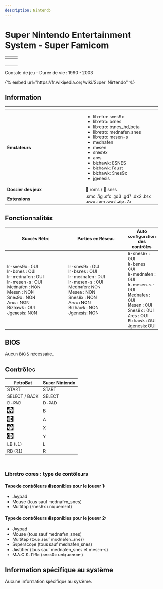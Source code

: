 ```yaml
---
description: Nintendo
---
```


# Super Nintendo Entertainment System - Super Famicom

<table data-header-hidden><thead><tr><th></th><th></th><th data-hidden></th></tr></thead><tbody><tr><td><img src="https://i.imgur.com/inZ65eS.png" alt="" data-size="original"></td><td><img src="https://i.imgur.com/fcfmfq4.png" alt="" data-size="original"></td><td></td></tr></tbody></table>

Console de jeu - Durée de vie : 1990 - 2003

{% embed url="https://fr.wikipedia.org/wiki/Super_Nintendo" %}

## Information

<table data-header-hidden><thead><tr><th width="245"></th><th></th></tr></thead><tbody><tr><td><strong>Émulateurs</strong></td><td><ul><li>libretro: snes9x</li><li>libretro: bsnes</li><li>libretro: bsnes_hd_beta</li><li>libretro: mednafen_snes</li><li>libretro: mesen-s</li><li>mednafen</li><li>mesen</li><li>snes9x</li><li>ares</li><li>bizhawk: BSNES</li><li>bizhawk: Faust</li><li>bizhawk: Snes9x</li><li>jgenesis</li></ul></td></tr><tr><td><strong>Dossier des jeux</strong></td><td><span data-gb-custom-inline data-tag="emoji" data-code="1f4c1">📁</span> roms \ <span data-gb-custom-inline data-tag="emoji" data-code="1f4c2">📂</span> snes</td></tr><tr><td><strong>Extensions</strong></td><td>.smc .fig .sfc .gd3 .gd7 .dx2 .bsx .swc .rom .wad .zip .7z</td></tr></tbody></table>

## Fonctionnalités

<table><thead><tr><th width="256">Succès Rétro</th><th width="243">Parties en Réseau</th><th>Auto configuration des contrôles</th></tr></thead><tbody><tr><td>lr-snes9x : OUI<br>lr-bsnes : OUI<br>lr-mednafen : OUI<br>lr-mesen-s : OUI<br>Mednafen : NON<br>Mesen : NON<br>Snes9x : NON<br>Ares : NON<br>Bizhawk : OUI<br>Jgenesis: NON</td><td>lr-snes9x : OUI<br>lr-bsnes : OUI<br>lr-mednafen : OUI<br>lr-mesen-s : OUI<br>Mednafen: NON<br>Mesen : NON<br>Snes9x : NON<br>Ares : NON<br>Bizhawk : NON<br>Jgenesis: NON</td><td>lr-snes9x : OUI<br>lr-bsnes : OUI<br>lr-mednafen : OUI<br>lr-mesen-s : OUI<br>Mednafen : OUI<br>Mesen : OUI<br>Snes9x : OUI<br>Ares : OUI<br>Bizhawk : OUI<br>Jgenesis: OUI</td></tr></tbody></table>

## BIOS

Aucun BIOS nécessaire..

## Contrôles

| RetroBat                                                                           | Super Nintendo |
| ---------------------------------------------------------------------------------- | -------------- |
| START                                                                              | START          |
| SELECT / BACK                                                                      | SELECT         |
| D-PAD                                                                              | D-PAD          |
| ![A](<../../../../.gitbook/assets/image (19).png>)                                 | B              |
| ![B](<../../../../.gitbook/assets/image (6).png>)                                  | A              |
| <img src="../../../../.gitbook/assets/image (34).png" alt="" data-size="original"> | X              |
| <img src="../../../../.gitbook/assets/image (32).png" alt="" data-size="line">     | Y              |
| LB (L1)                                                                            | L              |
| RB (R1)                                                                            | R              |

<figure><img src="https://i.imgur.com/bJOE7jD.png" alt=""><figcaption></figcaption></figure>

### Libretro cores : type de contôleurs

#### &#x20;Type de contrôleurs disponibles pour le joueur 1:

* Joypad
* Mouse (tous sauf mednafen\_snes)
* Multitap (snes9x uniquement)

#### Type de contrôleurs disponibles pour le joueur 2:

* Joypad
* Mouse (tous sauf mednafen\_snes)
* Multitap (tous sauf mednafen\_snes)
* Superscope (tous sauf mednafen\_snes)
* Justifier (tous sauf mednafen\_snes et mesen-s)
* M.A.C.S. Rifle (snes9x uniquement)

## Information spécifique au système

Aucune information spécifique au système.
